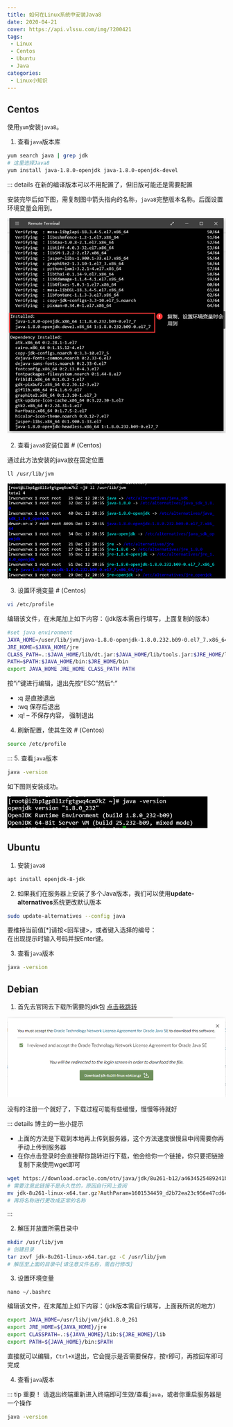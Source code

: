 ```yaml
---
title: 如何在Linux系统中安装Java8
date: 2020-04-21
cover: https://api.vlssu.com/img/?200421
tags:
 - Linux
 - Centos
 - Ubuntu
 - Java
categories:
 - Linux小知识
---
```

## Centos
使用`yum`安装`java8`。

1. 查看`java`版本库
```bash
yum search java | grep jdk
# 这里选择Java8
yum install java-1.8.0-openjdk java-1.8.0-openjdk-devel
```

::: details 在新的编译版本可以不用配置了，但旧版可能还是需要配置

安装完毕后如下图，需复制图中箭头指向的名称，`java8`完整版本名称。后面设置环境变量会用到。

![复制版本的位置](./images/java8_1.png)

2. 查看`java8`安装位置 # (Centos)

通过此方法安装的java放在固定位置
```bash
ll /usr/lib/jvm
```
![java8固定位置](./images/java8_2.png)

3. 设置环境变量 # (Centos)
```bash
vi /etc/profile
```
编辑该文件，在末尾加上如下内容：（jdk版本需自行填写，上面复制的版本）
```bash {2}
#set java environment
JAVA_HOME=/user/lib/jvm/java-1.8.0-openjdk-1.8.0.232.b09-0.el7_7.x86_64
JRE_HOME=$JAVA_HOME/jre
CLASS_PATH=.:$JAVA_HOME/lib/dt.jar:$JAVA_HOME/lib/tools.jar:$JRE_HOME/lib
PATH=$PATH:$JAVA_HOME/bin:$JRE_HOME/bin
export JAVA_HOME JRE_HOME CLASS_PATH PATH
```
按“i”键进行编辑，退出先按“ESC”然后“:”
- :q 是直接退出
- :wq 保存后退出
- :q! – 不保存内容， 强制退出
4. 刷新配置，使其生效 # (Centos)
```bash
source /etc/profile
```
:::
5. 查看`java`版本
```bash
java -version
```
如下图则安装成功。

![显示版本](./images/java8_3.png)

## Ubuntu
1. 安装`java8`
```bash
apt install openjdk-8-jdk
```
2. 如果我们在服务器上安装了多个Java版本，我们可以使用<b>update-alternatives</b>系统更改默认版本
```bash
sudo update-alternatives --config java
```
要维持当前值[*]请按<回车键>，或者键入选择的编号：<br>
在出现提示时输入号码并按Enter键。

3. 查看`java`版本
```bash
java -version
```

## Debian
1. 首先去官网去下载所需要的jdk包 [点击我跳转](http://www.oracle.com/technetwork/java/javase/downloads/jdk8-downloads-2133151.html)

![](./images/java8_4.png)

没有的注册一个就好了，下载过程可能有些缓慢，慢慢等待就好

::: details 博主的一些小提示
- 上面的方法是下载到本地再上传到服务器，这个方法速度很慢且中间需要你再手动上传到服务器
- 在你点击登录时会直接帮你跳转进行下载，他会给你一个链接，你只要把链接复制下来使用wget即可
``` bash
wget https://download.oracle.com/otn/java/jdk/8u261-b12/a4634525489241b9a9e1aa73d9e118e6/jdk-8u261-linux-x64.tar.gz?AuthParam=1601534459_d2b72ea23c956e47cd64c8b8dc5d868b
# 需要注意此链接不是永久性的，原因自行网上查阅
mv jdk-8u261-linux-x64.tar.gz?AuthParam=1601534459_d2b72ea23c956e47cd64c8b8dc5d868b jdk-8u261-linux-x64.tar.gz
# 再将名称进行更改成正常的名称
```
:::

2. 解压并放置所需目录中
``` bash
mkdir /usr/lib/jvm
# 创建目录
tar zxvf jdk-8u261-linux-x64.tar.gz -C /usr/lib/jvm
# 解压至上面的目录中[请注意文件名称，需自行修改]
```

3. 设置环境变量
```
nano ~/.bashrc
```
编辑该文件，在末尾加上如下内容：（jdk版本需自行填写，上面我所说的地方）
```bash {1}
export JAVA_HOME=/usr/lib/jvm/jdk1.8.0_261
export JRE_HOME=${JAVA_HOME}/jre
export CLASSPATH=.:${JAVA_HOME}/lib:${JRE_HOME}/lib
export PATH=${JAVA_HOME}/bin:$PATH
```
直接就可以编辑，`Ctrl+X`退出，它会提示是否需要保存，按`Y`即可，再按回车即可完成

4. 查看`java`版本

::: tip 重要！
请退出终端重新进入终端即可生效/查看`java`，或者你重启服务器是一个操作
``` bash
java -version
```